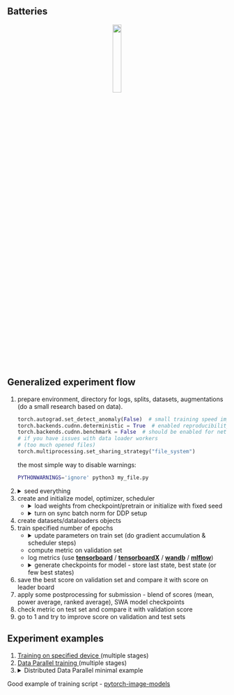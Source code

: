 
## Batteries

<p align="center">
    <img src="https://image.flaticon.com/icons/svg/3103/3103476.svg" height="20%" width="20%">
</p>


## Generalized experiment flow

<ol>

<li> prepare environment, directory for logs, splits, datasets, augmentations (do a small research based on data).

```python
torch.autograd.set_detect_anomaly(False)  # small training speed improvement
torch.backends.cudnn.deterministic = True  # enabled reproducibility
torch.backends.cudnn.benchmark = False  # should be enabled for networks with fixed input & output sizes
# if you have issues with data loader workers
# (too much opened files)
torch.multiprocessing.set_sharing_strategy("file_system")
```

the most simple way to disable warnings:

```bash
PYTHONWARNINGS='ignore' python3 my_file.py
```

</li>

<li>
<details>
<summary>seed everything</summary> 

```python
import random
import numpy as np
import torch

seed = 42

random.seed(seed)
np.random.seed(seed)
torch.backends.cudnn.deterministic = True
torch.manual_seed(seed)
torch.cuda.manual_seed_all(seed)
```

</details>
</li>

<li> create and initialize model, optimizer, scheduler

<ul>

<li>

<details>
<summary> load weights from checkpoint/pretrain or initialize with fixed seed </summary>
<p>

```python
from torch.utils.data import DataLoader
import torch.distributed as dist
from torchvision.models import resnet18

from batteries import seed_all, load_checkpoint


# before model creation
seed_all(42)
model = resnet18()
# ...

# when load state from checkpoint
dist.barrier()
load_checkpoint("checkpoint.pth", model)
# ...

# fix seeds in workers
loader = DataLoader(
    dataset,
    # ...
    worker_init_fn=seed_all,
)
```

</p>
</details>
</li>

<li>

<details>
<summary> turn on sync batch norm for DDP setup </summary>
<p>

```python
import torch.nn as nn
from torchvision.models import resnet18

model = resnet18()
model = nn.SyncBatchNorm.convert_sync_batchnorm(model)
model = nn.parallel.DistributedDataParallel(model, device_ids=[device])
```

</p>
</details>

</li>

</ul>

<li> create datasets/dataloaders objects </li>

<li> train specified number of epochs

<ul>
<li>
<details>
<summary> update parameters on train set (do gradient accumulation & scheduler steps) </summary>
<p>

```python
for batch_index, (x, y) in enumerate(train_loader):
    x, y = x.cuda(), y.cuda()
    # set grads to zero
    optimizer.zero_grad(set_to_none=True)
    # retrieve outputs
    out = model(x)
    # compute loss on batch
    loss = loss_fn(out, y)
    # accumulate gradients
    loss.backward()
    # do weights update
    if (batch_index + 1) % accumulation_steps == 0:
        optimizer.step()
```

</p>
</details>

</li>

<li> compute metric on validation set </li>

<li> log metrics (use <b><a href="https://pytorch.org/docs/stable/tensorboard.html">tensorboard</a></b> / <b><a href="https://tensorboardx.readthedocs.io/en/latest/tensorboard.html">tensorboardX</a></b> / <b><a href="https://docs.wandb.ai/">wandb</a></b> / <b><a href="https://www.mlflow.org/docs/latest/index.html">mlflow</a></b>) </li>

<li>

<details>
<summary> generate checkpoints for model - store last state, best state (or few best states) </summary>
<p>


```python
from batteries import CheckpointManager

# ...
checkpointer = CheckpointManager(
    logdir=f"{logdir}/{stage}",
    metric=main_metric,
    metric_minimization=minimize_metric,
    save_n_best=5,
)

# ...
for epoch_index in range(1, n_epochs + 1):
    train_metrics = train_fn(...)
    valid_metrics = valid_fn(...)
    # main process will write weights to logdir
    if local_rank == 0:
        checkpointer.process(
            score=valid_metrics[main_metric],
            epoch=epoch_index,
            checkpoint=make_checkpoint(
                stage,
                epoch_index,
                model,
                optimizer,
                epoch_scheduler,
                metrics={"train": train_metrics, "valid": valid_metrics},
                experiment_args=args,
                model_args=model_args,
            ),
        )
```


</p>
</details>
</li>
</ul>

</li>

<li> save the best score on validation set and compare it with score on leader board </li>

<li> apply some postprocessing for submission - blend of scores (mean, power average, ranked average), SWA model checkpoints </li>

<li> check metric on test set and compare it with validation score </li>

<li> go to 1 and try to improve score on validation and test sets </li>

</ol>


## Experiment examples

<ol>

<li> <a href="examples/device"> Training on specified device </a> (multiple stages) </li>
<li> <a href="examples/dp"> Data Parallel training </a> (multiple stages) </li> 
<li>
<details>
<summary> Distributed Data Parallel minimal example </summary>

`experiment.py`:

```python
import argparse
import os

import numpy as np
import torch
import torch.distributed as dist
import torch.multiprocessing as mp
import torch.nn as nn
import torch.optim as optim

from torch.utils.data import DataLoader
from torch.utils.data.distributed import DistributedSampler

from batteries import AverageMetter, CheckpointManager, get_logger, load_checkpoint, make_checkpoint, seed_all, t2d
from batteries.distributed import all_gather
from batteries.progress import tqdm

from datasets import MyDataset
from models import MyModel

logger = None


def setup(local_rank):
    """Initialize distributed experiment.

    Args:
        local_rank (int): process rank
    """
    device = f"cuda:{local_rank}"
    torch.cuda.set_device(device)

    dist.init_process_group(backend="nccl", init_method="env://")

    world_size = torch.distributed.get_world_size()

    logger.info(
        "Training in distributed mode with multiple processes, 1 GPU per process. "
        f"Process {local_rank}, total {world_size}."
    )
    return device, world_size


def cleanup():
    """Close distributed experiment."""
    dist.destroy_process_group()


def get_loaders(batch_size, num_workers):
    """Build loaders for training.
    
    Args:
        batch_size (int): number of elements to use in train/valid data batches.
        num_workers (int): number of processes to use for generation batches.
    
    Returns:
        train and validation data loaders (torch.utils.data.DataLoader)
    """
    # TODO: finish train dataset
    train_dataset = ...
    train_sampler = DistributedSampler(train_dataset, shuffle=True)
    train_loader = DataLoader(
        train_dataset,
        batch_size=batch_size,
        num_workers=num_workers,
        worker_init_fn=seed_all,
        drop_last=True,
        sampler=train_sampler,
    )

    # TODO: finish validation dataset
    valid_dataset = ...
    valid_sampler = DistributedSampler(valid_dataset, shuffle=False)
    valid_loader = DataLoader(
        valid_dataset,
        batch_size=batch_size,
        num_workers=num_workers,
        drop_last=False,
        sampler=valid_loader,
    )

    return train_loader, valid_loader


def train_fn(model, loader, device, loss_fn, optimizer, scheduler=None, accumulation_steps=1, verbose=None):
    """One epoch training function.

    Args:
        model (torch.nn.Module): model to train.
        loader (torch.nn.utils.DataLoader): training data.
        device (int or str): rank of a device or device name to use for training.
        loss_fn (torch.nn.Module or function): function to compute a loss value.
        optimizer (torch.optim.Optimizer): model weights optimizer.
        scheduler (torch.optim.lr_scheduler._LRScheduler): batch learning rate scheduler.
            If `None` then will be ignored.
            Default is `None`.
        accumulation_steps (int): num steps to wait for performing backward pass.
            Default is `1`.
        verbose (float): log message with statistics after some % of iteration.

    Returns:
        dict with metrics collected during the training.
    """
    model.train()
    metrics = {"loss": AverageMetter()}
    num_batches = len(loader)

    for batch_index, batch in enumerate(loader):
        x, y = t2d(batch, device)

        optimizer.zero_grad(set_to_none=True)
        out = model(x)
        loss = loss_fn(out, y)

        _loss = loss.item()

        loss.backward()

        if (batch_index + 1) % accumulation_steps == 0:
            optimizer.step()
            if scheduler is not None:
                scheduler.step()

        metrics["loss"].update(_loss, x.size(0))

        if verbose and (batch_index + 1) % int(num_batches * verbose) == 0:
            logger.info("Train {} / {}: loss - {:.5f}".format(batch_index + 1, num_batches, metrics["loss"].average))

    return {"loss": metrics["loss"].average}


@torch.no_grad()
def valid_fn(model, loader, device, verbose=False):
    """Validate model on a given data.

    Args:
        model (torch.nn.Module): model to train.
        loader (torch.nn.utils.DataLoader): training data.
        device (int or str): rank of a device or device name to use for training.
        verbose (bool): option to show progress bar.
            Default is `False`.

    Returns:
        dict with metrics collected on a validation set.
    """
    model.eval()

    for batch_index, batch in enumerate(loader):
        x, y = t2d(batch, device)
        out = model(x)

    # compute scores & sync them with all_gather
    score = 0.0
    return {"metric": float(score)}


def log_metrics(stage, loader, epoch, metrics):
    """Write metrics using logger.

    Args:
        stage (str): stage name
        loader (str): loader name
        epoch (int): epoch number
        metrics (dict): metrics computed during training/validation steps
    """
    order = ("loss", "metric")
    metric_strs = []
    for metric_name in order:
        if metric_name in metrics:
            value = metrics[metric_name]
            metric_strs.append(f"{metric_name:>10} - {value:.4f}")
    logger.info(f"stage - {stage}, loader - {loader}, epoch - {epoch}: " + ",".join(metric_strs))


def experiment(local_rank, args=None):
    """Experiment entry point.

    Args:
        local_rank (int or str): device to use for training.
        world_size (ing): num devices in a world to use for training.
            If `None` then will be ignored.
            Default is `None`.
        args (Dict[str, Any]): experiment arguments.
            Default is `None`.
    """
    main_metric = "metric"
    minimize_metric = False

    args = {} if args is None else args
    logdir = args["logdir"]
    exp_name = args["exp_name"]

    # create logdir if not exists
    if not os.path.isdir(logdir) and local_rank == 0:
        os.makedirs(logdir)

    global logger
    logger = get_logger(exp_name, log_file=os.path.join(logdir, "train.log"), disable=(local_rank == 0))

    device, world_size = setup(local_rank)

    if local_rank == 0:
        wandb.init(project=exp_name)

    logger.info(f"Experiment: {exp_name}")
    logger.info(f"Experiment arguments: {args}")
    logger.info(f"Main metric - '{main_metric}'")
    logger.info(f"Minimize metric - '{minimize_metric}'")

    train_loader, valid_loader, tokenizer = get_loaders(args["bs"], args["workers"])

    seed_all(42)
    model_args = {}  # TODO: use your own args
    model = MyModel(**model_args)
    dist.barrier()
    model = nn.SyncBatchNorm.convert_sync_batchnorm(model)
    model = model.to(device)
    model = nn.parallel.DistributedDataParallel(model, device_ids=[device])

    optimizer_args = dict(lr=1e-3, weight_decay=1e-6)
    optimizer = optim.AdamW(model.module.parameters(), **optimizer_args)
    criterion = nn.CrossEntropyLoss(ignore_index=PAD_IDX)
    batch_scheduler = None
    epoch_scheduler = optim.lr_scheduler.CosineAnnealingWarmRestarts(optimizer, args["epochs"])

    if args["continue"]:
        dist.barrier()
        load_checkpoint(args["continue"], model)

    logger.info("Model: MyModel")
    logger.info(f"Model args: {model_args}")
    logger.info("Optimizer: AdamW")
    logger.info(f"Optimizer args: {optimizer_args}")

    stage = "stage_0"
    n_epochs = args["epochs"]

    checkpointer = CheckpointManager(
        logdir=os.path.join(logdir, stage),
        metric=main_metric,
        metric_minimization=minimize_metric,
        save_n_best=5,
    )

    for epoch_index in range(1, n_epochs + 1):
        logger.info(f"Epoch {epoch_index}/{n_epochs}")

        if train_loader.sampler and hasattr(train_loader.sampler, "set_epoch"):
            train_loader.sampler.set_epoch(epoch_index)

        train_metrics = train_fn(model, train_loader, device, criterion, optimizer, batch_scheduler, verbose=0.01)
        log_metrics(stage, "train", epoch_index, train_metrics)

        valid_metrics = valid_fn(model, valid_loader, device, tokenizer, verbose=args["progress"])
        log_metrics(stage, "valid", epoch_index, valid_metrics)

        if local_rank == 0:
            checkpointer.process(
                score=valid_metrics[main_metric],
                epoch=epoch_index,
                checkpoint=make_checkpoint(
                    stage,
                    epoch_index,
                    model,
                    optimizer,
                    epoch_scheduler,
                    metrics={"train": train_metrics, "valid": valid_metrics},
                    experiment_args=args,
                    model_args=model_args,
                ),
            )

        if epoch_scheduler is not None:
            epoch_scheduler.step()

    cleanup()


def main():
    parser = argparse.ArgumentParser()
    parser.add_argument("--local_rank", default=0, type=int)
    parser.add_argument("--exp-name", dest="exp_name", type=str, help="experiment name", default="experiment")
    parser.add_argument("--fold", dest="fold", type=int, help="fold index to use as validation", default=0)
    parser.add_argument("--batch-size", dest="bs", type=int, help="batch size", default=2)
    parser.add_argument("--num-workers", dest="workers", type=int, help="number of workers to use", default=1)
    parser.add_argument("--num-epochs", dest="epochs", type=int, help="number of epochs to train", default=1)
    parser.add_argument("--logdir", type=str, help="directory where should be stored logs", default="logs/test")
    parser.add_argument("--continue", type=str, help="checkpoint to use for pre-trained model", default=None)
    # put here additional arguments
    # ...
    
    args = vars(parser.parse_args())
    local_rank = args["local_rank"]
    experiment(local_rank, args)


if __name__ == "__main__":
    main()

```

to run:

```bash

LOGDIR=./logs/my_experiment

if [[ -d ${LOGDIR} ]]
then
    rm -rf ${LOGDIR};
    echo "[!] Removed existing directory with logs ('${LOGDIR}')!";
    mkdir -p ${LOGDIR};
fi

PYTHONPATH=.:${PYTHONPATH} \
MASTER_PORT=12345 \
python3 -m torch.distributed.launch --nproc_per_node=2 \
    experiment.py \
    --exp-name='my experiment' \
    --fold=0 \
    --batch-size=128 \
    --num-workers=32 \
    --num-epochs=1234 \
    --progress \
    --logdir=${LOGDIR}
```

</details>
</li>

</ol>

Good example of training script - [pytorch-image-models](https://github.com/rwightman/pytorch-image-models/blob/master/train.py)


